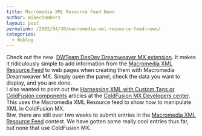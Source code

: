 ```yaml
---
title: Macromedia XML Resource Feed News
author: mikechambers
layout: post
permalink: /2002/04/30/macromedia-xml-resource-feed-news/
categories:
  - Weblog
---
```



Check out the new&nbsp; [DWTeam DesDev Dreamweaver MX extension][1]. It makes it ridiculously simple to add information from the [Macromedia XML Resource Feed][2] to web pages when creating them with Macromedia Dreamweaver MX. Simply open the panel, check the data you want to display, and&nbsp;you are done.  
I also wanted to point out the [Harnessing XML with Custom Tags or ColdFusion components][3] articles at the [ColdFusion MX Developers center][4]. This uses the Macromedia XML Resource feed to show how to manipulate XML in ColdFusion MX.  
Btw, there are still over two weeks to submit entries in the [Macromedia XML Resource Feed][5] contest. We have gotten some really cool entries thus far, but none that use ColdFusion MX.

 [1]: http://www.dwteam.com/Tutorials/dwtdesdev/index.asp
 [2]: http://www.macromedia.com/desdev/articles/xml_resource_feed.html
 [3]: http://www.macromedia.com/desdev/mx/coldfusion/articles/custom_cf_tag.html
 [4]: http://www.macromedia.com/desdev/mx/coldfusion/index.html
 [5]: http://www.macromedia.com/desdev/xml_feed/